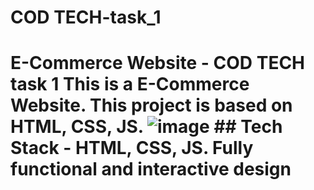 # COD TECH-task_1
 # E-Commerce Website - COD TECH task 1  This is a E-Commerce Website. This project is based on HTML, CSS, JS.  ![image](https://user-images.githubusercontent.com/34413515/199085619-dc393b0c-588d-42f9-8e16-cf10acbdc1c6.png)   ## Tech Stack -  HTML, CSS, JS.  Fully functional and interactive design 
